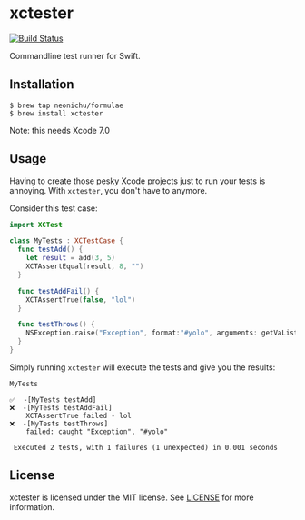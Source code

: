 # xctester

[![Build Status](http://img.shields.io/travis/neonichu/xctester.svg?style=flat)](https://travis-ci.org/neonichu/xctester)

Commandline test runner for Swift.

## Installation

```
$ brew tap neonichu/formulae
$ brew install xctester
```

Note: this needs Xcode 7.0

## Usage

Having to create those pesky Xcode projects just to run your tests is
annoying. With `xctester`, you don't have to anymore.

Consider this test case:

```swift
import XCTest

class MyTests : XCTestCase {
  func testAdd() {
    let result = add(3, 5)
    XCTAssertEqual(result, 8, "")
  }

  func testAddFail() {
    XCTAssertTrue(false, "lol")
  }

  func testThrows() {
    NSException.raise("Exception", format:"#yolo", arguments: getVaList([]))
  }
}
```

Simply running `xctester` will execute the tests and give you the results:

```
MyTests

✅  -[MyTests testAdd]
❌  -[MyTests testAddFail]
	XCTAssertTrue failed - lol
❌  -[MyTests testThrows]
	failed: caught "Exception", "#yolo"

 Executed 2 tests, with 1 failures (1 unexpected) in 0.001 seconds
```

## License

xctester is licensed under the MIT license. See [LICENSE](LICENSE) for
more information.
